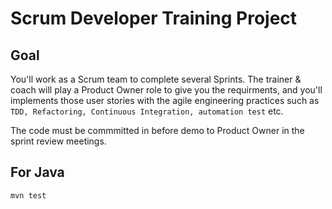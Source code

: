 Scrum Developer Training Project
================================

## Goal

You'll work as a Scrum team to complete several Sprints. The trainer & coach will play a Product Owner role to give you the requirments, and you'll implements those user stories with the agile engineering practices such as `TDD, Refactoring, Continuous Integration, automation test` etc.

The code must be commmitted in before demo to Product Owner in the sprint review meetings.


## For Java
	
    mvn test
